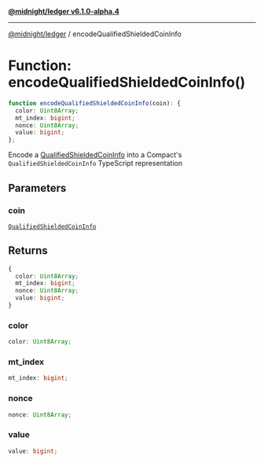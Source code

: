 [**@midnight/ledger v6.1.0-alpha.4**](../README.md)

***

[@midnight/ledger](../globals.md) / encodeQualifiedShieldedCoinInfo

# Function: encodeQualifiedShieldedCoinInfo()

```ts
function encodeQualifiedShieldedCoinInfo(coin): {
  color: Uint8Array;
  mt_index: bigint;
  nonce: Uint8Array;
  value: bigint;
};
```

Encode a [QualifiedShieldedCoinInfo](../type-aliases/QualifiedShieldedCoinInfo.md) into a Compact's `QualifiedShieldedCoinInfo`
TypeScript representation

## Parameters

### coin

[`QualifiedShieldedCoinInfo`](../type-aliases/QualifiedShieldedCoinInfo.md)

## Returns

```ts
{
  color: Uint8Array;
  mt_index: bigint;
  nonce: Uint8Array;
  value: bigint;
}
```

### color

```ts
color: Uint8Array;
```

### mt\_index

```ts
mt_index: bigint;
```

### nonce

```ts
nonce: Uint8Array;
```

### value

```ts
value: bigint;
```
